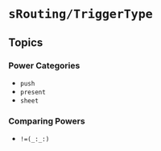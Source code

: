 # ``sRouting/TriggerType``

## Topics

### Power Categories

- ``push``
- ``present``
- ``sheet``

### Comparing Powers

- ``!=(_:_:)``
